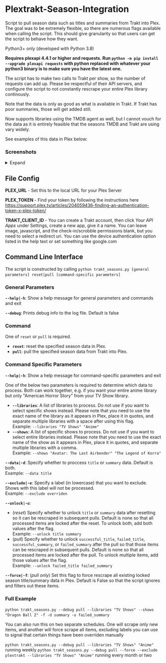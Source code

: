 # Plextrakt-Season-Integration
Script to pull season data such as titles and summaries from Trakt into Plex. The goal was to be extremely flexible, so there are numerous flags available when calling the script. This should give granularity so that users can get the script to behave how they want. 

Python3+ only (developed with Python 3.8)

**Requires plexapi 4.4.1 or higher and requests. Run `python -m pip install --upgrade plexapi requests` with python replaced with whatever your python3 binary is to make sure you have the latest one.**

The script has to make two calls to Trakt per show, so the number of requests can add up. Please be respectful of their API servers, and configure the script to not constantly rescrape your entire Plex library continously.

Note that the data is only as good as what is available in Trakt. If Trakt has poor summaries, those will get added still.

Now supports libraries using the TMDB agent as well, but I cannot vouch for the data as it is entirely feasible that the seasons TMDB and Trakt are using vary widely.

See examples of this data in Plex below:

 ### Screenshots
<details><summary>Expand</summary>
<p>
<img src="/screenshots/season%20titles.png?raw=true"></img>
<img src="/screenshots/season%20summary.png?raw=true"></img>
</p>
</details>

## File Config

**PLEX_URL** - Set this to the local URL for your Plex Server

**PLEX_TOKEN** - Find your token by following the instructions here https://support.plex.tv/articles/204059436-finding-an-authentication-token-x-plex-token/

**TRAKT_CLIENT_ID** - You can create a Trakt account, then click *Your API Apps* under Settings, create a new app, give it a name. You can leave image, javascript, and the check-in/scrobble permissions blank, but you need to select a redirect uri. You can use the device authentication option listed in the help text or set something like google.com

## Command Line Interface

The script is constructed by calling `python trakt_seasons.py [general parameters] reset|pull [command-specific parameters]`

### General Parameters

**`--help|-h`**: Show a help message for general parameters and commands and exit

**`--debug`**: Prints debug info to the log file. Default is false

### Command
One of `reset` or `pull` is required. 
* **`reset`**: reset the specified season data in Plex. 
* **`pull`**: pull the specified season data from Trakt into Plex.

### Command Specific Parameters

**`--help|-h`**: Show a help message for command-specific parameters and exit

One of the below two parameters is required to determine which data to process. Both can work together, e.g. if you want your entire anime library but only "American Horror Story" from your TV Show library.

* **`--libraries`**: A list of libraries to process. Do not use if you want to select specific shows instead. Please note that you need to use the exact name of the library as it appears in Plex, place it in quotes, and separate multiple libraries with a space after using this flag.\
Example: `--libraries "TV Shows" "Anime"`
* **`--shows`**: A list of specific shows to process. Do not use if you want to select entire libraries instead. Please note that you need to use the exact name of the show as it appears in Plex, place it in quotes, and separate multiple libraries with a comma.\
Example: `--shows "Avatar: The Last Airbender" "The Legend of Korra"`

**`--data|-d`**: Specify whether to proccess `title` or `summary` data. Default is both.\
Example: `--data title`

**`--exclude|-e`**: Specify a label (in lowercase) that you want to exclude. Shows with this label will not be processed.\
Example: `--exclude overriden`

**`--unlock|-u`**: 
* (*reset*) Specify whether to unlock `title` or `summary` data after resetting so it can be rescraped in subsequent pulls. Default is none so that all processed items are locked after the reset. To unlock both, add both values after the flag.\
Example: `--unlock title summary`
* (*pull*) Specify whether to unlock `successful_title`, `failed_title`, `successful_summary`, or `failed_summary` after the pull so that those items can be rescraped in subsequent pulls. Default is none so that all processed items are locked after the pull. To unlock multiple items, add those values after the flag.\
Example: `--unlock failed_title failed_summary`

**`--force|-f`**: (*pull only*) Set this flag to force rescrape all existing locked season title/summary data in Plex. Default is False so that the script ignores and filters out these items.

### Full Example
`python trakt_seasons.py --debug pull --libraries "TV Shows" --shows "Dragon Ball Z" -f -d summary -u failed_summary`

You can also run this on two separate schedules. One will scrape only new items, and another will force scrape all items, excluding labels you can use to signal that certain things have been overriden manually

`python trakt_seasons.py --debug pull --libraries "TV Shows" "Anime"` running weekly
`python trakt_seasons.py --debug pull --force --exclude plextrakt --libraries "TV Shows" "Anime"` running every month or two
